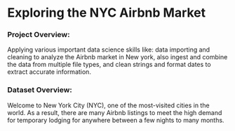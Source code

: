 # Exploring the NYC Airbnb Market

### Project Overview:

Applying various important data science skills like: data importing and cleaning to analyze the Airbnb market in New york, also ingest and combine the data from multiple file types, and clean strings and format dates to extract accurate information.

### Dataset Overview:

Welcome to New York City (NYC), one of the most-visited cities in the world. As a result, there are many Airbnb listings to meet the high demand for temporary lodging for anywhere between a few nights to many months.

